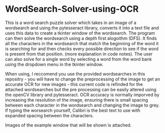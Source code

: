 # WordSearch-Solver-using-OCR
This is a word search puzzle solver which takes in an image of a wordsearch and using the pytesseract library, converts it into a text file and uses this data to create a tkinter window of the wordsearch. The program can then solve the wordsearch using a depth first alogoithm (DFS). It finds all the characters in the wordsearch that match the beginning of the word it is searching for and then checks every possible direction to see if the word is present from that position. (more explanation in code notes). The user can also solve for a single word by selecting a word from the word bank using the dropdown menu in the tkinter window.

When using, I reccomend you use the provided wordsearches in this repositry - you will have to change the preprocessing of the image to get an accurate OCR for new images - this current code is refinded for the attached wordsearches but the pre processing can be easily altered using the openCV library and pytesseract. OCR accuracy is normally imporved by increasing the resolution of the image, ensuring there is small spacing between each character in the wordsearch and changing the image to grey. If typing the worsearch yourself, Calibri is the best text to use with expanded spacing between the characters.

Images of the example window that will be shown is attached.
